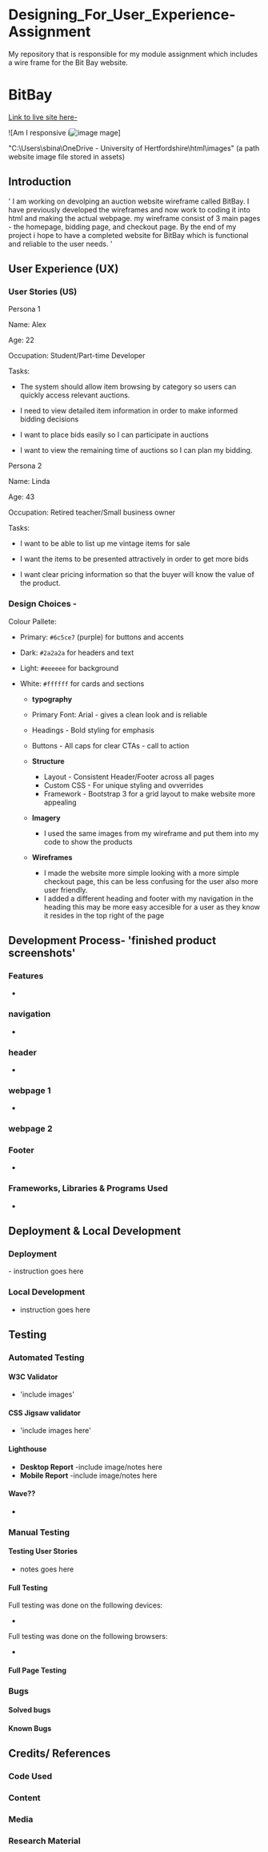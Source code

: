# Designing_For_User_Experience-Assignment
My repository that is responsible for my module assignment which includes a wire frame for the Bit Bay website.

# BitBay 


[Link to live site here-](https://hertssayf.github.io/Designing_For_User_Experience-Assignment/)

![Am I responsive i![image](https://github.com/user-attachments/assets/f92aed88-813a-42e1-8acd-ae72cddcbd7e)
mage] 

"C:\Users\sbina\OneDrive - University of Hertfordshire\html\images"
(a path website image file stored in assets)

## Introduction


' I am working on devolping an auction website wireframe called BitBay. I have previously developed the wireframes and now work to coding it into html and making the actual webpage. my wireframe consist of 3 main pages - the homepage, bidding page, and checkout page. By the end of my project i hope to have a completed website for BitBay which is functional and reliable to the user needs. '

## User Experience (UX)

### User Stories (US)

Persona 1

Name: Alex

Age: 22

Occupation: Student/Part-time Developer

Tasks:

- The system should  allow item browsing by category so users can quickly access relevant auctions.

- I need to view detailed item  information in order to make informed bidding decisions

- I want to place bids easily so I can participate  in auctions

- I want to view the remaining time of auctions so I can plan my bidding.

Persona 2 

Name: Linda

Age: 43

Occupation: Retired teacher/Small business owner

Tasks:

- I want to be able to list up me vintage items for sale

- I want the items to be presented attractively in order to get more  bids

- I want clear pricing information so that the buyer will know the value of the product.


### Design Choices -

Colour Pallete:
- Primary: `#6c5ce7` (purple) for buttons  and accents

- Dark: `#2a2a2a` for headers and text

- Light: `#eeeeee` for background

- White: `#ffffff` for cards  and sections

  - **typography**
  - Primary Font: Arial - gives a clean look and is reliable
  - Headings - Bold styling for emphasis
  - Buttons - All caps for clear CTAs - call to action

  - **Structure**
    - Layout - Consistent Header/Footer across all pages
    - Custom CSS - For unique styling and ovverrides
    - Framework - Bootstrap 3 for a grid layout to make website more appealing

  - **Imagery**
    - I used the same images from my wireframe and put them into my code to show the products

  - **Wireframes**
    - I made the website more simple looking with a more simple checkout page, this can be less confusing for the user also more user friendly.
    - I added a different heading and footer with my navigation in the heading this may be more easy accesible for a user as they know it resides in the top right of the page


## Development Process-  'finished product screenshots'



### Features

-

### navigation

- 
### header

-

### webpage 1

- 
### webpage 2

###

### 

### 

### Footer

-

### Frameworks, Libraries & Programs Used

- 

## Deployment & Local Development

### Deployment

​- instruction goes here

### Local Development

- instruction goes here


## Testing

### Automated Testing

#### W3C Validator

- 'include images'

#### CSS Jigsaw validator

- 'include images here'

#### Lighthouse 

- **Desktop Report**
-include image/notes here
- **Mobile Report**
-include image/notes here

#### Wave??

- 

### Manual Testing

#### Testing User Stories

- notes goes here

#### Full Testing

Full testing was done on the following devices:

-

Full testing was done on the following browsers:

- 

#### Full Page Testing

### Bugs

#### Solved bugs


#### Known Bugs


## Credits/ References 

### Code Used

### Content

### Media

### Research Material
